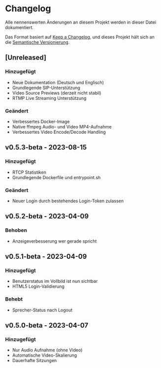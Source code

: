 # Changelog 

Alle nennenswerten Änderungen an diesem Projekt werden in dieser Datei dokumentiert.

Das Format basiert auf [Keep a Changelog](https://keepachangelog.com/en/1.0.0/),
und dieses Projekt hält sich an die [Semantische Versionierung](https://semver.org/spec/v2.0.0.html).

## [Unreleased]

### Hinzugefügt

- Neue Dokumentation (Deutsch und Englisch)
- Grundlegende SIP-Unterstützung
- Video Source Previews (derzeit nicht stabil)
- RTMP Live Streaming Unterstützung

### Geändert

- Verbessertes Docker-Image
- Native ffmpeg Audio- und Video MP4-Aufnahme
- Verbessertes Video Encode/Decode Handling


## v0.5.3-beta - 2023-08-15

### Hinzugefügt

- RTCP Statistiken
- Grundlegende Dockerfile und entrypoint.sh

### Geändert

- Neuer Login durch bestehendes Login-Token zulassen

## v0.5.2-beta - 2023-04-09

### Behoben

- Anzeigeverbesserung wer gerade spricht

## v0.5.1-beta - 2023-04-09

### Hinzugefügt

- Benutzerstatus im Vollbild ist nun sichtbar
- HTML5 Login-Validierung

### Behebt

- Sprecher-Status nach Logout

## v0.5.0-beta - 2023-04-07

### Hinzugefügt

- Nur Audio Aufnahme (ohne Video)
- Automatische Video-Skalierung
- Dauerhafte Sitzungen
